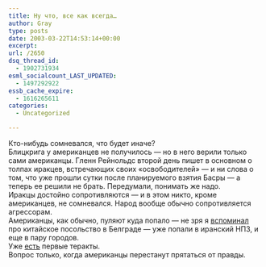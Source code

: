 ```yaml
---
title: Ну что, все как всегда…
author: Gray
type: posts
date: 2003-03-22T14:53:14+00:00
excerpt:
url: /2650
dsq_thread_id:
  - 1902731934
esml_socialcount_LAST_UPDATED:
  - 1497292922
essb_cache_expire:
  - 1616265611
categories:
  - Uncategorized

---
```








Кто-нибудь сомневался, что будет иначе?  
Блицкрига у американцев не получилось &#8212; но в него верили только сами американцы. Гленн Рейнольдс второй день пишет в основном о толпах иракцев, встречающих своих &#171;освободителей&#187; &#8212; и ни слова о том, что уже прошли сутки после планируемого взятия Басры &#8212; а теперь ее решили не брать. Передумали, понимать же надо.  
Иракцы достойно сопротивляются &#8212; и в этом никто, кроме американцев, не сомневался. Народ вообще обычно сопротивляется агрессорам.  
Американцы, как обычно, пуляют куда попало &#8212; не зря я <a href="http://www.searchengines.ru/blog/archives/000381.html" target="_blank">вспоминал</a> про китайское посольство в Белграде &#8212; уже попали в иранский НПЗ, и еще в пару городов.  
Уже <a href="http://www.rbc.ru/rbcfreenews.shtml?/20030322182422.shtml" target="_blank">есть</a> первые теракты.  
Вопрос только, когда американцы перестанут прятаться от правды.